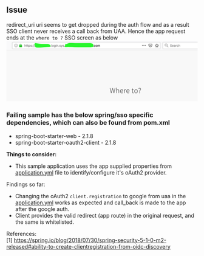 ## Issue
redirect_uri uri seems to get dropped during the auth flow and as a result SSO client never receives a call back from UAA. Hence the app request ends at the `where to ?` SSO screen as below
![](sso.png)

### Failing sample has the below spring/sso specific dependencies, which can also be found from pom.xml

- spring-boot-starter-web - 2.1.8
- spring-boot-starter-oauth2-client - 2.1.8

**Things to consider:**
- This sample application uses the app supplied properties from [application.yml](src/main/resources/application.yml) file to identify/configure it's oAuth2 provider.

Findings so far:
- Changing the oAuth2 `client.registration` to google from uaa in the [application.yml](src/main/resources/application.yml) works as expected and call_back is made to the app after the google auth.
- Client provides the valid redirect (app route) in the original request, and the same is whitelisted.


References:  
[1] https://spring.io/blog/2018/07/30/spring-security-5-1-0-m2-released#ability-to-create-clientregistration-from-oidc-discovery
